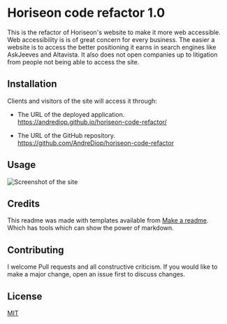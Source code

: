 # Horiseon code refactor 1.0

This is the refactor of Horiseon's website to make it more web accessible. Web accessibility is is of great concern for every business. 
The easier a website is to access the better positioning it earns in search engines like AskJeeves and Altavista. It also does not open companies up to litigation from people not being able to access the site.

## Installation

Clients and visitors of the site will access it through:

- The URL of the deployed application.
  https://andrediop.github.io/horiseon-code-refactor/



- The URL of the GitHub repository.
  https://github.com/AndreDiop/horiseon-code-refactor



## Usage

![Screenshot of the site](assets/images/screenshot.png)





## Credits

This readme was made with templates available from [Make a readme](https://www.makeareadme.com/). Which has tools which can show the power of markdown.

## Contributing

I welcome Pull requests and all constructive criticism. If you would like to make a major change, open an issue first to discuss changes.

## License

[MIT](https://choosealicense.com/licenses/mit/)
